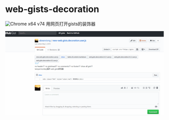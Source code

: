 # web-gists-decoration
![Chrome x64 v74](https://img.shields.io/badge/Chrome%20x64-v74-brightgreen.svg)
用网页打开gists的装饰器

![show 1.0.0 gif](https://raw.githubusercontent.com/abearxiong/web-gists-decoration/master/history/1.0.0.gif)